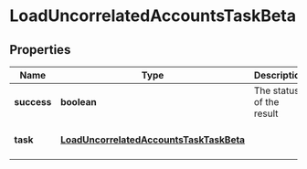 # LoadUncorrelatedAccountsTaskBeta

## Properties

Name | Type | Description | Notes
------------ | ------------- | ------------- | -------------
**success** | **boolean** | The status of the result | [optional] [default to true]
**task** | [**LoadUncorrelatedAccountsTaskTaskBeta**](LoadUncorrelatedAccountsTaskTaskBeta.md) |  | [optional] [default to undefined]


